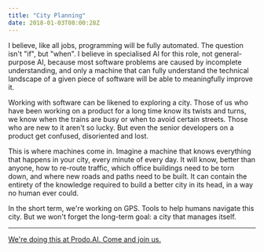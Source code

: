 ```yaml
---
title: "City Planning"
date: 2018-01-03T08:00:28Z
---
```


I believe, like all jobs, programming will be fully automated. The question isn't "if", but "when". I believe in specialised AI for this role, not general-purpose AI, because most software problems are caused by incomplete understanding, and only a machine that can fully understand the technical landscape of a given piece of software will be able to meaningfully improve it.

Working with software can be likened to exploring a city. Those of us who have been working on a product for a long time know its twists and turns, we know when the trains are busy or when to avoid certain streets. Those who are new to it aren't so lucky. But even the senior developers on a product get confused, disoriented and lost.

This is where machines come in. Imagine a machine that knows everything that happens in your city, every minute of every day. It will know, better than anyone, how to re-route traffic, which office buildings need to be torn down, and where new roads and paths need to be built. It can contain the entirety of the knowledge required to build a better city in its head, in a way no human ever could.

In the short term, we're working on GPS. Tools to help humans navigate this city. But we won't forget the long-term goal: a city that manages itself.

---

[We're doing this at Prodo.AI. Come and join us.][Prodo.AI]

[Prodo.AI]: https://prodo.ai/
